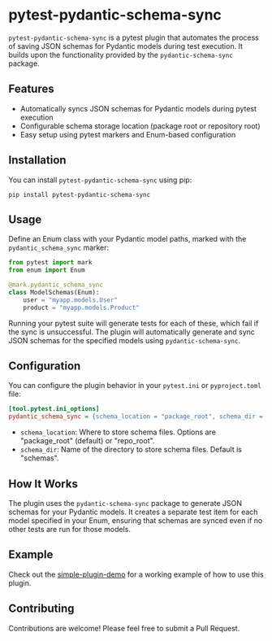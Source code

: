# pytest-pydantic-schema-sync

`pytest-pydantic-schema-sync` is a pytest plugin that automates the process of saving JSON schemas for Pydantic
models during test execution. It builds upon the functionality provided by the `pydantic-schema-sync` package.

## Features

- Automatically syncs JSON schemas for Pydantic models during pytest execution
- Configurable schema storage location (package root or repository root)
- Easy setup using pytest markers and Enum-based configuration

## Installation

You can install `pytest-pydantic-schema-sync` using pip:

```
pip install pytest-pydantic-schema-sync
```

## Usage

Define an Enum class with your Pydantic model paths, marked with the `pydantic_schema_sync` marker:

```python
from pytest import mark
from enum import Enum

@mark.pydantic_schema_sync
class ModelSchemas(Enum):
    user = "myapp.models.User"
    product = "myapp.models.Product"
```

Running your pytest suite will generate tests for each of these, which fail if the sync is unsuccessful.
The plugin will automatically generate and sync JSON schemas for the specified models using `pydantic-schema-sync`.

## Configuration

You can configure the plugin behavior in your `pytest.ini` or `pyproject.toml` file:

```ini
[tool.pytest.ini_options]
pydantic_schema_sync = {schema_location = "package_root", schema_dir = "schemas"}
```

- `schema_location`: Where to store schema files. Options are "package_root" (default) or "repo_root".
- `schema_dir`: Name of the directory to store schema files. Default is "schemas".

## How It Works

The plugin uses the `pydantic-schema-sync` package to generate JSON schemas for your Pydantic models.
It creates a separate test item for each model specified in your Enum, ensuring that schemas are synced
even if no other tests are run for those models.

## Example

Check out the [simple-plugin-demo](https://github.com/lmmx/pydantic-schema-sync/tree/master/packages/simple-plugin-demo)
for a working example of how to use this plugin.

## Contributing

Contributions are welcome! Please feel free to submit a Pull Request.
